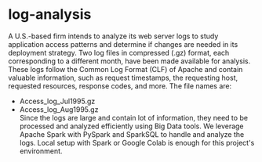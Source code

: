 # log-analysis

A U.S.-based firm intends to analyze its web server logs to study application access patterns and determine if changes are needed in its deployment strategy. Two log files in compressed (.gz) format, each corresponding to a different month, have been made available for analysis. These logs follow the Common Log Format (CLF) of Apache and contain valuable information, such as request timestamps, the requesting host, requested resources, response codes, and more. The file names are:
- Access_log_Jul1995.gz
- Access_log_Aug1995.gz  
Since the logs are large and contain lot of information, they need to be processed and analyzed efficiently using Big Data tools. We leverage Apache Spark with PySpark and SparkSQL to handle and analyze the logs. Local setup with Spark or Google Colab is enough for this project's environment.

